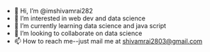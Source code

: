 - 👋 Hi, I’m @imshivamrai282
- 👀 I’m interested in web dev and data science 
- 🌱 I’m currently learning data science and java script
- 💞️ I’m looking to collaborate on data science
- 📫 How to reach me--just mail me at  shivamrai2803@gmail.com

<!---
imshivamrai282/imshivamrai282 is a ✨ special ✨ repository because its `README.md` (this file) appears on your GitHub profile.
You can click the Preview link to take a look at your changes.
--->
